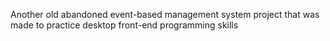 Another old abandoned event-based management system project that was made to practice desktop front-end programming skills
